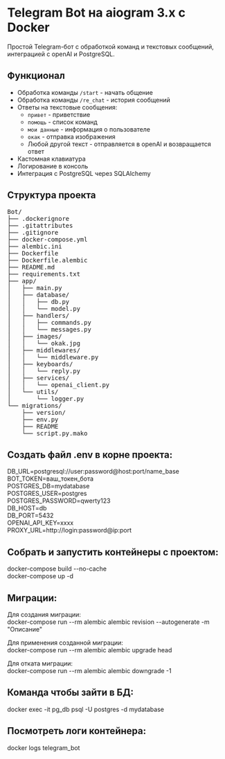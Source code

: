 # Telegram Bot на aiogram 3.x с Docker

Простой Telegram-бот с обработкой команд и текстовых сообщений, интеграцией с openAI и PostgreSQL.

## Функционал
- Обработка команды `/start` - начать общение
- Обработка команды `/re_chat` - история сообщений
- Ответы на текстовые сообщения:
  - `привет` - приветствие
  - `помощь` - список команд
  - `мои данные` - информация о пользователе
  - `окак` - отправка изображения
  - Любой другой текст - отправляется в openAI и возвращается ответ
- Кастомная клавиатура
- Логирование в консоль
- Интеграция с PostgreSQL через SQLAlchemy

## Структура проекта

<pre>
Bot/
├── .dockerignore
├── .gitattributes
├── .gitignore
├── docker-compose.yml
├── alembic.ini
├── Dockerfile
├── Dockerfile.alembic
├── README.md
├── requirements.txt
├── app/
│   ├── main.py
│   ├── database/
│   │   ├── db.py
│   │   └── model.py
│   ├── handlers/
│   │   ├── commands.py
│   │   └── messages.py
│   ├── images/
│   │   └── okak.jpg
│   ├── middlewares/
│   │   └── middleware.py
│   ├── keyboards/
│   │   └── reply.py
│   ├── services/
│   │   └── openai_client.py
│   └── utils/
│       └── logger.py
└── migrations/
    ├── version/
    ├── env.py
    ├── README
    └── script.py.mako
</pre>

## Создать файл .env в корне проекта:

DB_URL=postgresql://user:password@host:port/name_base  
BOT_TOKEN=ваш_токен_бота  
POSTGRES_DB=mydatabase  
POSTGRES_USER=postgres  
POSTGRES_PASSWORD=qwerty123  
DB_HOST=db  
DB_PORT=5432  
OPENAI_API_KEY=xxxx  
PROXY_URL=http://login:password@ip:port  

## Собрать и запустить контейнеры с проектом:

docker-compose build --no-cache  
docker-compose up -d

## Миграции:

Для создания миграции:  
docker-compose run --rm alembic alembic revision --autogenerate -m "Описание"

Для применения созданной миграции:  
docker-compose run --rm alembic alembic upgrade head

Для отката миграции:  
docker-compose run --rm alembic alembic downgrade -1

## Команда чтобы зайти в БД:
docker exec -it pg_db psql -U postgres -d mydatabase

## Посмотреть логи контейнера:
docker logs telegram_bot